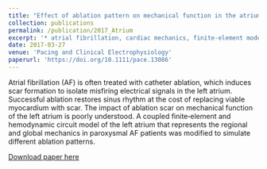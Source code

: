 ```yaml
---
title: "Effect of ablation pattern on mechanical function in the atrium"
collection: publications
permalink: /publication/2017_Atrium
excerpt: '* atrial fibrillation, cardiac mechanics, finite-element modeling'
date: 2017-03-27
venue: 'Pacing and Clinical Electrophysiology'
paperurl: 'https://doi.org/10.1111/pace.13086'
---
```


Atrial fibrillation (AF) is often treated with catheter ablation, which induces scar formation to isolate misfiring electrical signals in the left atrium. Successful ablation restores sinus rhythm at the cost of replacing viable myocardium with scar. The impact of ablation scar on mechanical function of the left atrium is poorly understood. A coupled finite‐element and hemodynamic circuit model of the left atrium that represents the regional and global mechanics in paroxysmal AF patients was modified to simulate different ablation patterns.


[Download paper here](https://doi.org/10.1111/pace.13086)
